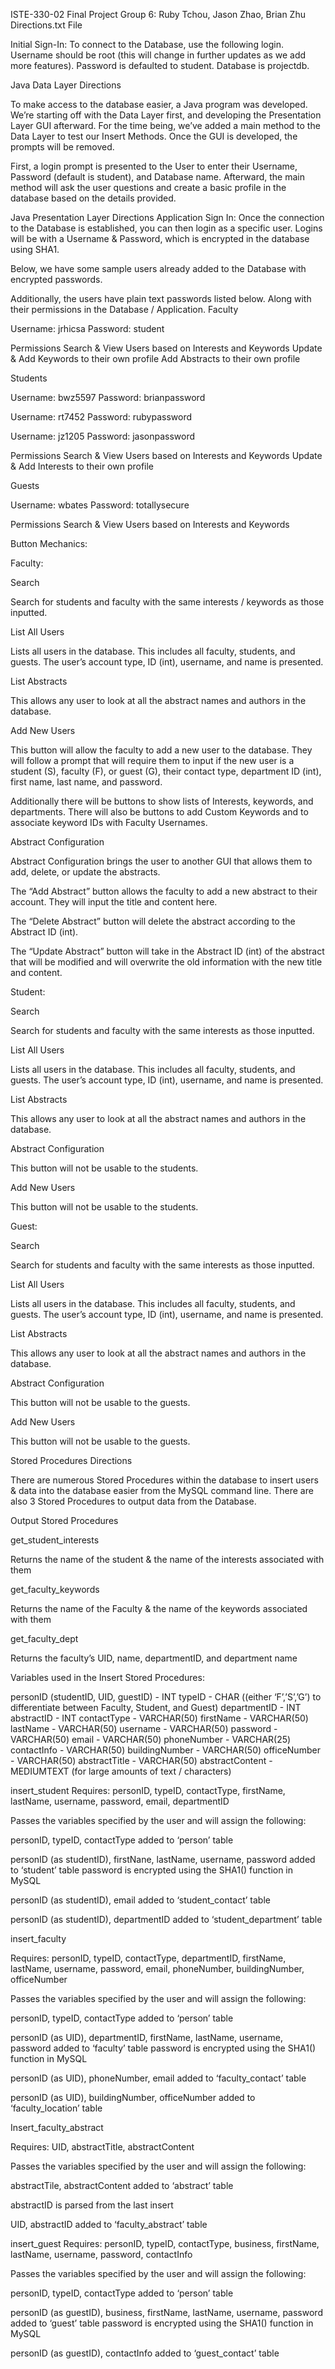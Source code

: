 ISTE-330-02
Final Project
Group 6: Ruby Tchou, Jason Zhao, Brian Zhu 
Directions.txt File

Initial Sign-In: 
To connect to the Database, use the following login.
Username should be root (this will change in further updates as we add more features).
Password is defaulted to student. 
Database is projectdb. 


Java Data Layer Directions

To make access to the database easier, a Java program was developed. We’re starting off with the Data Layer first, and developing the Presentation Layer GUI afterward. For the time being, we’ve added a main method to the Data Layer to test our Insert Methods. Once the GUI is developed, the prompts will be removed.

First, a login prompt is presented to the User to enter their Username, Password (default is student), and Database name. Afterward, the main method will ask the user questions and create a basic profile in the database based on the details provided.

Java Presentation Layer Directions
Application Sign In:
Once the connection to the Database is established, you can then login as a specific user.
Logins will be with a Username & Password, which is encrypted in the database using SHA1.

Below, we have some sample users already added to the Database with encrypted passwords.

Additionally, the users have plain text passwords listed below. Along with their permissions in the Database / Application.
Faculty

Username: jrhicsa
Password: student

Permissions
Search & View Users based on Interests and Keywords
Update & Add Keywords to their own profile
Add Abstracts to their own profile

Students

Username: bwz5597
Password: brianpassword

Username: rt7452
Password: rubypassword

Username: jz1205
Password: jasonpassword

Permissions
Search & View Users based on Interests and Keywords
Update & Add Interests to their own profile

Guests

Username: wbates
Password:  totallysecure

Permissions
Search & View Users based on Interests and Keywords

Button Mechanics: 

Faculty: 

Search 

Search for students and faculty with the same interests / keywords as those inputted. 

List All Users

Lists all users in the database. This includes all faculty, students, and guests. The user’s account type, ID (int), username, and name is presented. 

List Abstracts

This allows any user to look at all the abstract names and authors in the database. 
 
Add New Users 

This button will allow the faculty to add a new user to the database. They will follow a prompt that will require them to input if the new user is a student (S), faculty (F), or guest (G), their contact type, department ID (int), first name, last name, and password. 

Additionally there will be buttons to show lists of Interests, keywords, and departments.
There will also be buttons to add Custom Keywords and to associate keyword IDs with Faculty Usernames.

Abstract Configuration

Abstract Configuration brings the user to another GUI that allows them to add, delete, or update the abstracts. 

The “Add Abstract” button allows the faculty to add a new abstract to their account. They will input the title and content here. 

The “Delete Abstract” button will delete the abstract according to the Abstract ID (int). 

The “Update Abstract” button will take in the Abstract ID (int) of the abstract that will be modified and will overwrite the old information with the new title and content. 


Student: 

Search 

Search for students and faculty with the same interests as those inputted. 

List All Users

Lists all users in the database. This includes all faculty, students, and guests. The user’s account type, ID (int), username, and name is presented. 
 
List Abstracts

This allows any user to look at all the abstract names and authors in the database. 

Abstract Configuration

This button will not be usable to the students.

Add New Users 

This button will not be usable to the students. 


Guest: 

Search 

Search for students and faculty with the same interests as those inputted. 

List All Users

Lists all users in the database. This includes all faculty, students, and guests. The user’s account type, ID (int), username, and name is presented. 


List Abstracts

This allows any user to look at all the abstract names and authors in the database. 

Abstract Configuration

This button will not be usable to the guests.
 
Add New Users 

This button will not be usable to the guests. 



Stored Procedures Directions

There are numerous Stored Procedures within the database to insert users & data into the database easier from the MySQL command line. There are also 3 Stored Procedures to output data from the Database.

Output Stored Procedures

get_student_interests

Returns the name of the student & the name of the interests associated with them

get_faculty_keywords

Returns the name of the Faculty & the name of the keywords associated with them

get_faculty_dept

Returns the faculty’s UID, name, departmentID, and department name

Variables used in the Insert Stored Procedures:

personID (studentID, UID, guestID) - INT
typeID - CHAR ((either ‘F’,’S’,’G’) to differentiate between Faculty, Student, and Guest)
departmentID - INT
abstractID - INT
contactType - VARCHAR(50)
firstName - VARCHAR(50)
lastName - VARCHAR(50)
username - VARCHAR(50)
password - VARCHAR(50)
email - VARCHAR(50)
phoneNumber - VARCHAR(25)
contactInfo - VARCHAR(50)
buildingNumber - VARCHAR(50)
officeNumber - VARCHAR(50)
abstractTitle - VARCHAR(50)
abstractContent - MEDIUMTEXT (for large amounts of text / characters)

insert_student
Requires: personID, typeID, contactType, firstName, lastName, username, password, email, departmentID

Passes the variables specified by the user and will assign the following:

personID, typeID, contactType added to ‘person’ table

personID (as studentID), firstNane, lastName, username, password added to ‘student’ table
password is encrypted using the SHA1() function in MySQL

personID (as studentID), email added to ‘student_contact’ table

personID (as studentID), departmentID added to ‘student_department’ table

insert_faculty

Requires: personID, typeID, contactType, departmentID, firstName, lastName, username, password, email, phoneNumber, buildingNumber, officeNumber

Passes the variables specified by the user and will assign the following:

personID, typeID, contactType added to ‘person’ table


personID (as UID), departmentID, firstName, lastName, username, password added to ‘faculty’ table
password is encrypted using the SHA1() function in MySQL

personID (as UID), phoneNumber, email added to ‘faculty_contact’ table

personID (as UID), buildingNumber, officeNumber added to ‘faculty_location’ table


Insert_faculty_abstract


Requires: UID, abstractTitle, abstractContent

Passes the variables specified by the user and will assign the following:

abstractTile, abstractContent added to ‘abstract’ table

abstractID is parsed from the last insert

UID, abstractID added to ‘faculty_abstract’ table


insert_guest
Requires: personID, typeID, contactType, business, firstName, lastName, username, password, contactInfo

Passes the variables specified by the user and will assign the following:

personID, typeID, contactType added to ‘person’ table

personID (as guestID), business, firstName, lastName, username, password added to ‘guest’ table
password is encrypted using the SHA1() function in MySQL

personID (as guestID), contactInfo added to ‘guest_contact’ table
